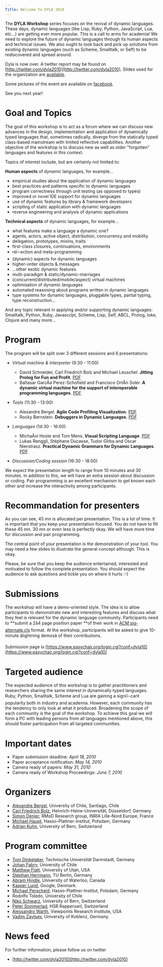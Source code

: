 ```yaml
---
Title: Welcome to DYLA 2010
---
```


The **DYLA Workshop** series focuses on the revival of dynamic languages. These days, dynamic languages (like Lisp, Ruby, Python, JavaScript, Lua, etc...) are getting ever more popular. This is a call to arms for academia! We need to explore the future of dynamic languages through its human aspects and technical issues. We also ought to look back and pick up solutions from existing dynamic languages (such as Scheme, Smalltalk, or Self) to be rediscovered and spread around.

Dyla is now over. A twitter report may be found on [http://twitter.com/dyla2010](http://twitter.com/dyla2010).
Slides used for the organization are [available](http://bergel.eu/download/Dyla2010/2010-Dyla.pdf).

Some pictures of the event are available on [facebook](http://www.facebook.com/album.php?id=542496659&aid=231499). 

See you next year!

# Goal and Topics

The goal of this workshop is to act as a forum where we can discuss new advances in the design, implementation and application of dynamically typed languages that, sometimes radically, diverge from the statically typed class-based 
mainstream with limited reflective capabilities. Another objective of the workshop is to discuss new as well as older "forgotten" languages and features in this context. 

Topics of interest include, but are certainly not limited to: 

**Human aspects** of dynamic languages, for example...


- empirical studies about the application of dynamic languages 
- best practices and patterns specific to dynamic languages 
- program correctness through unit testing (as opposed to types) 
- improved or novel IDE support for dynamic languages 
- use of dynamic features by library & framework developers 
- scripting of static application with dynamic languages 
- reverse engineering and analysis of dynamic applications 

**Technical aspects** of dynamic languages, for example...


- what features make a language a dynamic one? 
- agents, actors, active object, distribution, concurrency and mobility 
- delegation, prototypes, mixins, traits 
- first-class closures, continuations, environments 
- reï¬ection and meta-programming 
- (dynamic) aspects for dynamic languages 
- higher-order objects & messages 
- ...other exotic dynamic features 
- multi-paradigm & static/dynamic-marriages 
- (concurrent/distributed/mobile/aspect) virtual machines 
- optimisation of dynamic languages 
- automated reasoning about programs written in dynamic languages 
-  type systems for dynamic languages, pluggable types, partial typing, type reconstruction...

And any topic relevant in applying and/or supporting dynamic languages: Smalltalk, Python, Ruby, Javascript, Scheme, Lisp, Self, ABCL, Prolog, Ioke, Clojure and many more...


# Program
The program will be split over 3 different sessions and 6 presentations:

- *Virtual machine & interpreter* (9:30 - 11:00)
	- David Schneider, Carl Friedrich Bolz and Michael Leuschel. **Jitting Prolog for Fun and Profit**. [PDF](http://bergel.eu/download/Dyla2010/schneider-prolog-jit-final.pdf)
	- Baltasar GarcÃ­a Perez-Schofield and Francisco OrtÃ­n Soler. **A dynamic virtual machine for the support of interoperable programming languages**. [PDF](http://bergel.eu/download/Dyla2010/dyla10_submission_5.pdf)

- *Tools* (11:30 - 13:00)
	- Alexandre Bergel. **Agile Code Profiling Visualization**. [PDF](http://bergel.eu/download/Dyla2010/Berg10d-ProfilingVisualization.pdf)
	- Rocky Bernstein. **Debuggers in Dynamic Languages**. [PDF](http://bergel.eu/download/Dyla2010/dyla10_submission_1.pdf)

- *Languages* (14:30 - 16:00)
	- MichaÃ«l Hoste and Tom Mens. **Visual Scripting Language**. [PDF](http://bergel.eu/download/Dyla2010/dyla10_submission_6.pdf)
	- Lukas Renggli, Stéphane Ducasse, Tudor Gîrba and Oscar Nierstrasz. **Practical Dynamic Grammars for Dynamic Languages**. [PDF](http://bergel.eu/download/Dyla2010/dyla10_submission_4.pdf)

- *Discussion/Coding session* (16:30 - 18:00)

We expect the presentation length to range from 10 minutes and 30 minutes. In addition to this, we will have an extra session about discussion or coding. Pair programming is an excellent mechanism to get known each other and increase the interactivity among participants.

# Recommandation for presenters

As you can see, 45 mn is allocated per presentation. This is a lot of time. It is important that you keep your presentation focused. You do not have to fill these 45 mn. 30 mn or even less is perfectly okay. We will have more time for discussion and pair programming.

The central point of your presentation is the demonstration of your tool. You may need a few slides to illustrate the general concept although. This is okay. 

Please, be sure that you keep the audience entertained, interested and motivated to follow the complete presentation. You should expect the audience to ask questions and tickle you on where it hurts :-)

# Submissions

The workshop will have a demo-oriented style. The idea is to allow participants to demonstrate new and interesting features and discuss what they feel is relevant for the dynamic language community. Participants need to **submit a 2â4 page position paper **of their work in [ACM sig-alternate.cls](http://www.acm.org/sigs/publications/proceedings-templates) format. At the workshop, participants will be asked to give 10-minute âlightning demosâ of their contributions. 

Submission page is [https://www.easychair.org/login.cgi?conf=dyla10](https://www.easychair.org/login.cgi?conf=dyla10)

# Targeted audience

The expected audience of this workshop is to gather practitioners and researchers 
sharing the same interest in dynamically typed languages. Ruby, Python, Smalltalk, 
Scheme and Lua are gaining a signiï¬cant popularity both in industry and academia. 
However, each community has the tendency to only look at what it produced. 
Broadening the scope of each community is the goal of the workshop. To achieve 
this goal we will form a PC with leading persons from all languages mentioned 
above, this should foster participation from all targeted communities. 

# Important dates

- Paper submission deadline: *April 18, 2010*
- Paper acceptance notification: *May 14, 2010*
- Camera ready of papers: *May 31, 2010*
- Camera ready of Workshop Proceedings: *June 7, 2010*


# Organizers

- [Alexandre Bergel](http://bergel.eu), University of Chile, Santiago, Chile
- [Carl Friedrich Bolz](cfbolz@gmx.de), Heinrich-Heine-Universität, Düsseldorf, Germany
- [Simon Denier](http://www.simondenier.eu), RMoD Research group, INRIA Lille-Nord Europe, France
- [Michael Haupt](http://www.hpi.uni-potsdam.de/hirschfeld/people/haupt/), Hasso-Plattner-Institut, Potsdam, Germany
- [Adrian Kuhn](http://scg.unibe.ch/staff/adriankuhn), University of Bern, Switzerland

# Program committee


- [Tom Dinkelaker](http://www.stg.tu-darmstadt.de/staff/tom_dinkelaker/index.en.jsp), Technische Universität Darmstadt, Germany
- [Johan Fabry](http://www.dcc.uchile.cl/~jfabry/Welcome.html), University of Chile 
- [Matthew Flatt](http://www.cs.utah.edu/~mflatt), University of Utah, USA
- [Stephan Herrmann](http://user.cs.tu-berlin.de/~stephan/), TU Berlin, Germany
- [Abram Hindle](http://swag.uwaterloo.ca/~ahindle/), University of Waterloo, Canada
- [Kasper Lund](http://verdich.dk/kasper/), Google, Denmark.
- [Michael Perscheid](http://www.hpi.uni-potsdam.de/hirschfeld/people/perscheid/), Hasso-Plattner-Institut, Potsdam, Germany
- Rodolfo Toledo, University of Chile 
- [Niko Schwarz](http://scg.unibe.ch/staff/Schwarz), University of Bern, Switzerland 
- [Peter Sommerlad](http://ifs.hsr.ch/Team/Partners/Peter_Sommerlad), HSR Rapperswil, Switzerland
- [Alessandro Warth](http://www.tinlizzie.org/~awarth), Viewpoints Research Institute, USA
- [Vadim Zaytsev](http://www.uni-koblenz.de/~zaytsev/), University of Koblenz, Germany.

# News feed

For further information, please follow us on twitter 


- [http://twitter.com/dyla2010](http://twitter.com/dyla2010)
